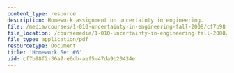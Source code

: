 ```yaml
---
content_type: resource
description: Homework assignment on uncertainty in engineering.
file: /media/courses/1-010-uncertainty-in-engineering-fall-2008/cf7b98f236a7e6dbaef547da9b20434e_homework_06.pdf
file_location: /coursemedia/1-010-uncertainty-in-engineering-fall-2008/cf7b98f236a7e6dbaef547da9b20434e_homework_06.pdf
file_type: application/pdf
resourcetype: Document
title: 'Homework Set #6'
uid: cf7b98f2-36a7-e6db-aef5-47da9b20434e
---
```

